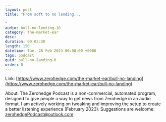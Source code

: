```yaml
---
layout: post
title: "From soft to no landing...

"
audio: bull-no-landing-10
category: the-market-ear
desc: 
duration: 00:02:30
length: 150
datetime: Tue, 28 Feb 2023 00:00:00 +0000
tags: podcast
guid: bull-no-landing-0
order: 0
---
```



Link: [https://www.zerohedge.com/the-market-ear/bull-no-landing](https://www.zerohedge.com/the-market-ear/bull-no-landing)

About: The Zerohedge Podcast is a non-commercial, automated program, designed to give people a way to get news from Zerohedge in an audio format.  I am actively working on tweaking and improving the setup to create a better listening experience (February 2023).  Suggestions are welcome: [zerohedgePodcast@outlook.com](mailto:zerohedgePodcast@outlook.com)